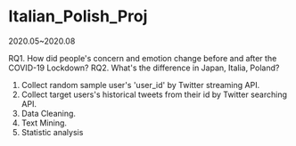 # Italian_Polish_Proj
2020.05~2020.08

RQ1. How did people's concern and emotion change before and after the COVID-19 Lockdown?
RQ2. What's the difference in Japan, Italia, Poland?

1. Collect random sample user's 'user_id' by Twitter streaming API.
2. Collect target users's historical tweets from their id by Twitter searching API.
3. Data Cleaning.
4. Text Mining.
5. Statistic analysis
